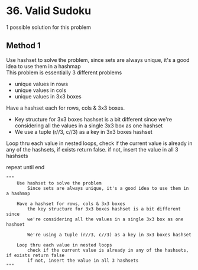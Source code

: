 # 36. Valid Sudoku

1 possible solution for this problem

## Method 1

Use hashset to solve the problem, since sets are always unique, it's a good idea to use them in a hashmap  
This problem is essentially 3 different problems
* unique values in rows
* unique values in cols
* unique values in 3x3 boxes


Have a hashset each for rows, cols & 3x3 boxes.  
* Key structure for 3x3 boxes hashset is a bit different since we're considering all the values in a single 3x3 box as one hashset
* We use a tuple (r//3, c//3) as a key in 3x3 boxes hashset

Loop thru each value in nested loops, check if the current value is already in any of the hashsets, if exists return false. if not, insert the value in all 3 hashsets  

repeat until end

```
"""
    Use hashset to solve the problem
        Since sets are always unique, it's a good idea to use them in a hashmap
    
    Have a hashset for rows, cols & 3x3 boxes
        the key structure for 3x3 boxes hashset is a bit different since 
        we're considering all the values in a single 3x3 box as one hashset

        We're using a tuple (r//3, c//3) as a key in 3x3 boxes hashset

    Loop thru each value in nested loops
        check if the current value is already in any of the hashsets, if exists return false
        if not, insert the value in all 3 hashsets
"""
```


